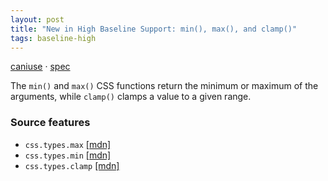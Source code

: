 ```yaml
---
layout: post
title: "New in High Baseline Support: min(), max(), and clamp()"
tags: baseline-high
---
```


[caniuse](https://caniuse.com/?search=min-max-clamp) · [spec](https://drafts.csswg.org/css-values-4/#comp-func)

The `min()` and `max()` CSS functions return the minimum or maximum of the arguments, while `clamp()` clamps a value to a given range.

### Source features

- ``css.types.max`` [[mdn]](https://developer.mozilla.org/en-US/search?q=css.types.max)
- ``css.types.min`` [[mdn]](https://developer.mozilla.org/en-US/search?q=css.types.min)
- ``css.types.clamp`` [[mdn]](https://developer.mozilla.org/en-US/search?q=css.types.clamp)
